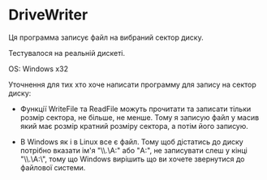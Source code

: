 # DriveWriter
Ця программа записує файл на вибраний сектор диску.

Тестувалося на реальній дискеті.

OS: Windows x32

Уточнення для тих хто хоче написати программу для запису на сектор диску:
* Функції WriteFile та ReadFile можуть прочитати та записати тільки розмір сектора, не більше, не менше. Тому я записую файл у масив який має розмір кратний розміру сектора, а потім його записую.

* В Windows як і в Linux все є файл. Тому щоб дістатись до диску потрібно вказати ім'я "\\\\.\\A:" або "A:", не записувати слеш  у кінці "\\\\.\A:\\", тому що Windows вирішить що ви хочете звернутися до файлової системи.
